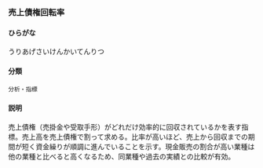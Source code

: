 <div style="display:none;">

## [あ行](securities-terms?id=あ行)

</div>

### 売上債権回転率

#### ひらがな

うりあげさいけんかいてんりつ

#### 分類

`分析・指標`

#### 説明

売上債権（売掛金や受取手形）がどれだけ効率的に回収されているかを表す指標。売上高を売上債権で割って求める。比率が高いほど、売上から回収までの期間が短く資金繰りが順調に進んでいることを示す。現金販売の割合が高い業種は他の業種と比べると高くなるため、同業種や過去の実績との比較が有効。

<div style="display:none;">

## [か行](securities-terms?id=か行)
## [さ行](securities-terms?id=さ行)
## [た行](securities-terms?id=た行)
## [な行](securities-terms?id=な行)
## [は行](securities-terms?id=は行)
## [ま行](securities-terms?id=ま行)
## [や行](securities-terms?id=や行)
## [ら行](securities-terms?id=ら行)
## [わ行](securities-terms?id=わ行)
## [英数字・記号](securities-terms?id=英数字・記号)

</div>

